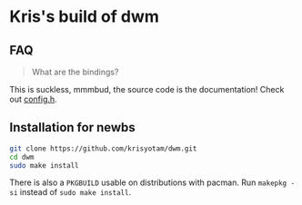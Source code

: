 # Kris's build of dwm

## FAQ

> What are the bindings?

This is suckless, mmmbud, the source code is the documentation! Check out [config.h](config.h).

## Installation for newbs

```bash
git clone https://github.com/krisyotam/dwm.git
cd dwm
sudo make install
```

There is also a `PKGBUILD` usable on distributions with pacman. Run `makepkg -si` instead of `sudo make install`.
